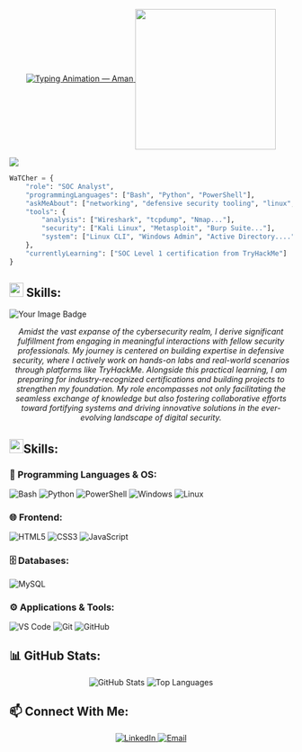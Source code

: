 <p align="center">
  <a href="https://github.com/amanrai">
    <img
      src="https://readme-typing-svg.herokuapp.com?font=Press+Start+2P&size=22&duration=3000&pause=1000&color=00BFFF&center=true&vCenter=true&width=800&lines=Hello+World!;I'm+Aman+Rai.;Aspiring+SOC+Analyst!;Passionate+about+Defensive+Security."
      alt="Typing Animation — Aman" />
    <img align='center' src="https://octranstechnologies.com/images/cyber-2.gif" width="250">
    

<img src="https://user-images.githubusercontent.com/73097560/115834477-dbab4500-a447-11eb-908a-139a6edaec5c.gif"></a>
  </a>
</p>



```python
WaTCher = {
    "role": "SOC Analyst",
    "programmingLanguages": ["Bash", "Python", "PowerShell"],
    "askMeAbout": ["networking", "defensive security tooling", "linux", "ethical hacking..."],
    "tools": {
        "analysis": ["Wireshark", "tcpdump", "Nmap..."],
        "security": ["Kali Linux", "Metasploit", "Burp Suite..."],
        "system": ["Linux CLI", "Windows Admin", "Active Directory...."]
    },
    "currentlyLearning": ["SOC Level 1 certification from TryHackMe"]
}

```
## 

<h2><img src="https://media2.giphy.com/media/QssGEmpkyEOhBCb7e1/giphy.gif?cid=ecf05e47a0n3gi1bfqntqmob8g9aid1oyj2wr3ds3mg700bl&rid=giphy.gif" width ="25"><b> Skills:</b></h2>
<p align="left">
  <img src="https://tryhackme-badges.s3.amazonaws.com/WaTCher.png" alt="Your Image Badge" />
</p>

<p align="center"><i>
Amidst the vast expanse of the cybersecurity realm, I derive significant fulfillment from engaging in meaningful interactions with fellow security professionals. My journey is centered on building expertise in defensive security, where I actively work on hands-on labs and real-world scenarios through platforms like TryHackMe. Alongside this practical learning, I am preparing for industry-recognized certifications and building projects to strengthen my foundation. My role encompasses not only facilitating the seamless exchange of knowledge but also fostering collaborative efforts toward fortifying systems and driving innovative solutions in the ever-evolving landscape of digital security.
</i></p>

##
<h2><img src="https://media2.giphy.com/media/QssGEmpkyEOhBCb7e1/giphy.gif?cid=ecf05e47a0n3gi1bfqntqmob8g9aid1oyj2wr3ds3mg700bl&rid=giphy.gif" width ="25"><b>Skills:</b></h2>

### 🧠 Programming Languages & OS:
![Bash](https://img.shields.io/badge/-Bash-4EAA25?logo=gnu-bash&logoColor=fff&style=for-the-badge)
![Python](https://img.shields.io/badge/-Python-3776AB?logo=python&logoColor=fff&style=for-the-badge)
![PowerShell](https://img.shields.io/badge/-PowerShell-5391FE?logo=powershell&logoColor=fff&style=for-the-badge)
![Windows](https://img.shields.io/badge/-Windows-0078D6?logo=windows&logoColor=fff&style=for-the-badge)
![Linux](https://img.shields.io/badge/-Linux-FCC624?logo=linux&logoColor=000&style=for-the-badge)

### 🌐 Frontend:
![HTML5](https://img.shields.io/badge/-HTML5-E34F26?logo=html5&logoColor=fff&style=for-the-badge)
![CSS3](https://img.shields.io/badge/-CSS3-1572B6?logo=css3&logoColor=fff&style=for-the-badge)
![JavaScript](https://img.shields.io/badge/-JavaScript-F7DF1E?logo=javascript&logoColor=000&style=for-the-badge)

### 🗄️ Databases:
![MySQL](https://img.shields.io/badge/-MySQL-4479A1?logo=mysql&logoColor=fff&style=for-the-badge)

### ⚙️ Applications & Tools:
![VS Code](https://img.shields.io/badge/-VS%20Code-007ACC?logo=visual-studio-code&logoColor=fff&style=for-the-badge)
![Git](https://img.shields.io/badge/-Git-F05032?logo=git&logoColor=fff&style=for-the-badge)
![GitHub](https://img.shields.io/badge/-GitHub-181717?logo=github&logoColor=fff&style=for-the-badge)


##

## 📊 GitHub Stats:

<p align="center">
  <img src="https://github-readme-stats.vercel.app/api?username=raiaman35&show_icons=true&theme=tokyonight" alt="GitHub Stats" />
  <img src="https://github-readme-stats.vercel.app/api/top-langs/?username=raiaman35&layout=compact&theme=tokyonight" alt="Top Languages" />
</p>

##

## 📫 Connect With Me:

<p align="center">
  <a href="https://www.linkedin.com/in/rai-aman35/" target="_blank">
    <img src="https://img.shields.io/badge/LinkedIn-blue?style=for-the-badge&logo=linkedin" alt="LinkedIn" />
  </a>
  <a href="raiaman9123@gmail.com">
    <img src="https://img.shields.io/badge/Email-red?style=for-the-badge&logo=gmail&logoColor=white" alt="Email" />
  </a>
</p>





